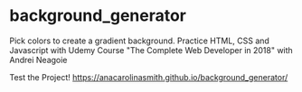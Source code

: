 # background_generator
Pick colors to create a gradient background. Practice HTML, CSS and Javascript with Udemy Course "The Complete Web Developer in 2018" with Andrei Neagoie  

Test the Project! https://anacarolinasmith.github.io/background_generator/
